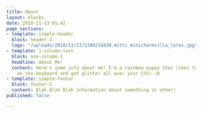 ```yaml
---
title: About
layout: blocks
date: 2018-11-13 01:42
page_sections:
- template: simple-header
  block: header-3
  logo: "/uploads/2018/11/13/1389214429.mitti_minicharmzilla_lores.jpg"
- template: 1-column-text
  block: one-column-1
  headline: About Me!
  content: Here's some info about me! I'm a rainbow puppy that likes to roll his paws
    on the keyboard and get glitter all over your CSS! :D
- template: simple-footer
  block: footer-1
  content: Blah Blah Blah information about something or other!
published: false

---
```


